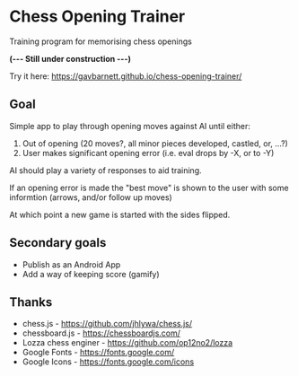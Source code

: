 # Chess Opening Trainer
Training program for memorising chess openings

**(--- Still under construction ---)**

Try it here: https://gavbarnett.github.io/chess-opening-trainer/

## Goal
Simple app to play through opening moves against AI until either:
1. Out of opening (20 moves?, all minor pieces developed, castled, or, ...?) 
3. User makes significant opening error (i.e. eval drops by -X, or to -Y)

AI should play a variety of responses to aid training.

If an opening error is made the "best move" is shown to the user with some informtion (arrows, and/or follow up moves)

At which point a new game is started with the sides flipped.

## Secondary goals
* Publish as an Android App
* Add a way of keeping score (gamify)

## Thanks
* chess.js - https://github.com/jhlywa/chess.js/
* chessboard.js - https://chessboardjs.com/
* Lozza chess enginer - https://github.com/op12no2/lozza
* Google Fonts - https://fonts.google.com/
* Google Icons - https://fonts.google.com/icons
